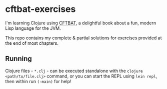 # cftbat-exercises

I'm learning Clojure using [CFTBAT](https://www.braveclojure.com/clojure-for-the-brave-and-true/),
a delightful book about a fun, modern Lisp language for the JVM.

This repo contains my complete & partial solutions for exercises provided
at the end of most chapters.

## Running

Clojure files - `*.clj` - can be executed standalone with the
`clojure <path/to/file.clj>` command, or you can start the REPL using
`lein repl`, then within run `(-main)` for help!


